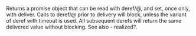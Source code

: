 Returns a promise object that can be read with deref/@, and set,
  once only, with deliver. Calls to deref/@ prior to delivery will
  block, unless the variant of deref with timeout is used. All
  subsequent derefs will return the same delivered value without
  blocking. See also - realized?.